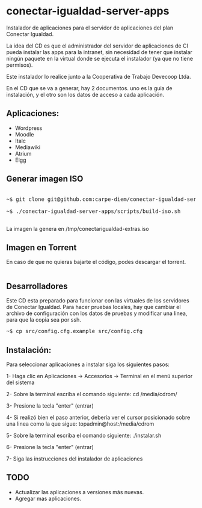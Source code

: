 conectar-igualdad-server-apps
=============================

Instalador de aplicaciones para el servidor de aplicaciones del plan
Conectar Igualdad.

La idea del CD es que el administrador del servidor de aplicaciones de CI pueda instalar las apps para la intranet, sin necesidad de tener que instalar ningún
paquete en la virtual donde se ejecuta el instalador (ya que no tiene permisos).

Este instalador lo realice junto a la Cooperativa de Trabajo Devecoop Ltda.

En el CD que se va a generar, hay 2 documentos. uno es la guia de instalación, y el otro son los datos de acceso a cada aplicación.


Aplicaciones:
------------

* Wordpress
* Moodle
* Italc
* Mediawiki
* Atrium
* Elgg


Generar imagen ISO
------------------

<pre>

~$ git clone git@github.com:carpe-diem/conectar-igualdad-server-apps.git

~$ ./conectar-igualdad-server-apps/scripts/build-iso.sh

</pre>


La imagen la genera en /tmp/conectarigualdad-extras.iso

Imagen en Torrent
-----------------

En caso de que no quieras bajarte el código, podes descargar el torrent.

<pre>
</pre>

Desarrolladores
---------------

Este CD esta preparado para funcionar con las virtuales de los servidores de Conectar Igualdad. Para hacer pruebas locales, hay que cambiar el 
archivo de configuración con los datos de pruebas y modificar una linea, para que la copia sea por ssh.

<pre>
~$ cp src/config.cfg.example src/config.cfg
</pre>

Instalación:
-----------

Para seleccionar aplicaciones a instalar siga los siguientes pasos:

1- Haga clic en Aplicaciones -> Accesorios -> Terminal en el menú superior del sistema

2- Sobre la terminal escriba el comando siguiente:
cd /media/cdrom/

3- Presione la tecla "enter" (entrar)

4- Si realizó bien el paso anterior, debería ver el cursor posicionado sobre una linea como la que sigue:
topadmin@host:/media/cdrom

5- Sobre la terminal escriba el comando siguiente:
./instalar.sh

6- Presione la tecla "enter" (entrar)

7- Siga las instrucciones del instalador de aplicaciones


TODO
----

* Actualizar las aplicaciones a versiones más nuevas.
* Agregar mas aplicaciones.
